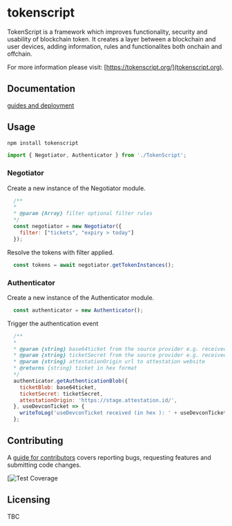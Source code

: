 # tokenscript 

TokenScript is a framework which improves functionality, security and usability of blockchain token. It creates a layer between a blockchain and user devices, adding information, rules and functionalites both onchain and offchain. 

For more information please visit: [https://tokenscript.org/](tokenscript.org).

## Documentation

[guides and deployment](https://tokenscript.org/guides/Intro.html)

## Usage

```sh
npm install tokenscript
```

```javascript
import { Negotiator, Authenticator } from './TokenScript';
```

### Negotiator

Create a new instance of the Negotiator module.

```javascript
  /**
  *
  * @param {Array} filter optional filter rules
  */
  const negotiator = new Negotiator({
    filter: ["tickets", "expiry > today"]
  });
```

Resolve the tokens with filter applied.

```javascript
  const tokens = await negotiator.getTokenInstances();
```

### Authenticator

Create a new instance of the Authenticator module.

```javascript
  const authenticator = new Authenticator();
```

Trigger the authentication event

```javascript
  /**
  *
  * @param {string} base64ticket from the source provider e.g. received email
  * @param {string} ticketSecret from the source provider e.g. received email
  * @param {string} attestationOrigin url to attestation website
  * @returns {string} ticket in hex format
  */
  authenticator.getAuthenticationBlob({
    ticketBlob: base64ticket,
    ticketSecret: ticketSecret,
    attestationOrigin: 'https://stage.attestation.id/',
  }, useDevconTicket => {
    writeToLog('useDevconTicket received (in hex ): ' + useDevconTicket);
  };
 ```

## Contributing

A [guide for contributors](TBC)
covers reporting bugs, requesting features and submitting code changes.

[![Test Coverage](TBC)

## Licensing

TBC
